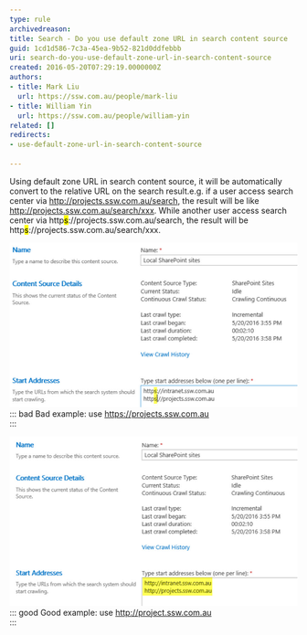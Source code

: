 ```yaml
---
type: rule
archivedreason: 
title: Search - Do you use default zone URL in search content source
guid: 1cd1d586-7c3a-45ea-9b52-821d0ddfebbb
uri: search-do-you-use-default-zone-url-in-search-content-source
created: 2016-05-20T07:29:19.0000000Z
authors:
- title: Mark Liu
  url: https://ssw.com.au/people/mark-liu
- title: William Yin
  url: https://ssw.com.au/people/william-yin
related: []
redirects:
- use-default-zone-url-in-search-content-source

---
```


Using default zone URL in search content source, it will be automatically convert to the relative URL on the search result.e.g. if a user access  search center via http://projects.ssw.com.au/search, the result will be like http://projects.ssw.com.au/search/xxx. While another user access search center via http<mark>s</mark>://projects.ssw.com.au/search, the result will be http<mark>s</mark>://projects.ssw.com.au/search/xxx.

![](https-data-source.jpg)
::: bad
Bad example: use https://projects.ssw.com.au  
:::


![](http-data-source.jpg)
::: good
Good example: use http://project.ssw.com.au  
:::




<!--endintro-->
